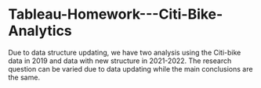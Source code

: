 # Tableau-Homework---Citi-Bike-Analytics
Due to data structure updating, we have two analysis using the Citi-bike data in 2019 and data with new structure in 2021-2022. The research question can be varied due to data updating while the main conclusions are the same. 
